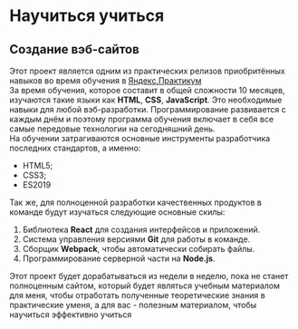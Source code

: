 # Научиться учиться
## Создание вэб-сайтов
Этот проект является одним из практических релизов приобритённых навыков во время обучения в [Яндекс.Практикум](https://praktikum.yandex.ru)  
За время обучения, которое составит в общей сложности 10 месяцев, изучаются такие языки как **HTML**, **CSS**, **JavaScript**. Это необходимые навыки для любой вэб-разработки. 
Программирование развивается с каждым днём и поэтому программа обучения включает в себя все самые передовые технологии на сегодняшний день.  
На обучении затрагиваются основные инструменты разработчика последних стандартов, а именно:
* HTML5;
* CSS3;
* ES2019

Так же, для полноценной разработки качественных продуктов в команде будут изучаться следующие основные скилы:  
1. Библиотека **React** для создания интерфейсов и приложений.
2. Система управления версиями **Git** для работы в команде.
3. Сборщик **Webpack**, чтобы автоматически собирать файлы.
4. Программирование серверной части на **Node.js**.

Этот проект будет  дорабатываться из недели в неделю, пока не станет полноценным сайтом, который будет являться учебным материалом для меня,
чтобы отработать полученные теоретические знания в практические уменя, а для вас - полезным материалом, чтобы научиться эффективно учиться